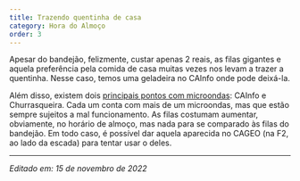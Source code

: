 ```yaml
---
title: Trazendo quentinha de casa
category: Hora do Almoço
order: 3
---
```


Apesar do bandejão, felizmente, custar apenas 2 reais, as filas gigantes e aquela preferência pela comida de casa muitas vezes nos levam a trazer a quentinha. Nesse caso, temos uma geladeira no CAInfo onde pode deixá-la.

Além disso, existem dois [principais pontos com microondas](https://guiadocalouro.github.io/site/ccmn/microondas/): CAInfo e Churrasqueira. Cada um conta com mais de um microondas, mas que estão sempre sujeitos a mal funcionamento. As filas costumam aumentar, obviamente, no horário de almoço, mas nada para se comparado às filas do bandejão. Em todo caso, é possível dar aquela aparecida no CAGEO (na F2, ao lado da escada) para tentar usar o deles.


---

*Editado em: 15 de novembro de 2022*
